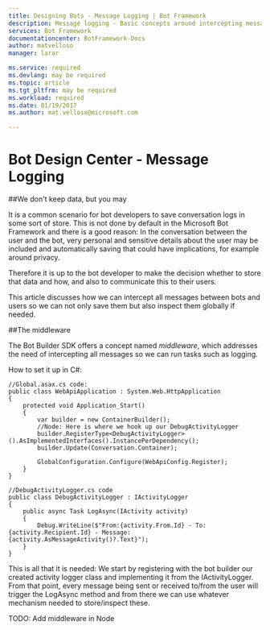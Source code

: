 ```yaml
---
title: Designing Bots - Message Logging | Bot Framework
description: Message logging - Basic concepts around intercepting messages between bots and users
services: Bot Framework
documentationcenter: BotFramework-Docs
author: matvelloso
manager: larar

ms.service: required
ms.devlang: may be required
ms.topic: article
ms.tgt_pltfrm: may be required
ms.workload: required
ms.date: 01/19/2017
ms.author: mat.velloso@microsoft.com

---
```

# Bot Design Center - Message Logging


##We don't keep data, but you may


It is a common scenario for bot developers to save conversation logs in some sort of store. This is not done by default in the Microsoft Bot Framework and there is a good reason: In the conversation between the user and the bot, very personal and sensitive details about the user may be included and automatically saving that could have implications, for example around privacy.

Therefore it is up to the bot developer to make the decision whether to store that data and how, and also to communicate this to their users.

This article discusses how we can intercept all messages between bots and users so we can not only save them but also inspect them globally if needed.

##The middleware


The Bot Builder SDK offers a concept named *middleware*, which addresses the need of intercepting all messages so we can run tasks such as logging. 

How to set it up in C#:

	//Global.asax.cs code:
	public class WebApiApplication : System.Web.HttpApplication
	{
        protected void Application_Start()
        {
            var builder = new ContainerBuilder();
			//Node: Here is where we hook up our DebugActivityLogger
            builder.RegisterType<DebugActivityLogger>().AsImplementedInterfaces().InstancePerDependency();
            builder.Update(Conversation.Container);

            GlobalConfiguration.Configure(WebApiConfig.Register);
        }
    }

	//DebugActivityLogger.cs code
	public class DebugActivityLogger : IActivityLogger
    {
        public async Task LogAsync(IActivity activity)
        {
            Debug.WriteLine($"From:{activity.From.Id} - To:{activity.Recipient.Id} - Message:{activity.AsMessageActivity()?.Text}");
        }
    }

This is all that it is needed: We start by registering with the bot builder our created activity logger class and implementing it from the IActivityLogger. From that point, every message being sent or received to/from the user will trigger the LogAsync method and from there we can use whatever mechanism needed to store/inspect these.


TODO: Add middleware in Node

